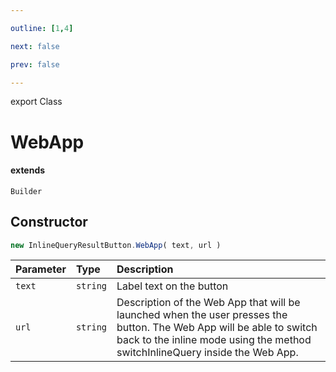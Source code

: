 ```yaml
---

outline: [1,4]

next: false

prev: false

---
```


export Class
# WebApp
#### extends
 `Builder`

## Constructor
 ```ts
 new InlineQueryResultButton.WebApp( text, url )
 ```
 
 | Parameter | Type | Description |
| :--- | :--- | :--- |
| `text` | `string` | Label text on the button |
| `url` | `string` | Description of the Web App that will be launched when the user presses the button. The Web App will be able to switch back to the inline mode using the method switchInlineQuery inside the Web App. |
